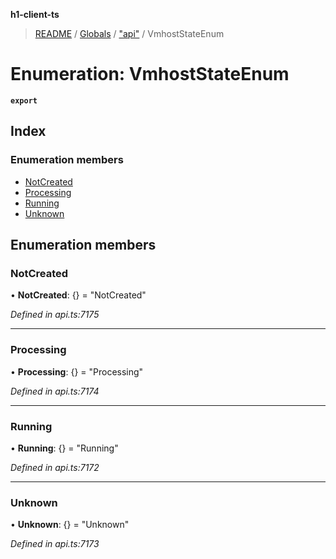 **h1-client-ts**

> [README](../README.md) / [Globals](../globals.md) / ["api"](../modules/_api_.md) / VmhostStateEnum

# Enumeration: VmhostStateEnum

**`export`** 

## Index

### Enumeration members

* [NotCreated](_api_.vmhoststateenum.md#notcreated)
* [Processing](_api_.vmhoststateenum.md#processing)
* [Running](_api_.vmhoststateenum.md#running)
* [Unknown](_api_.vmhoststateenum.md#unknown)

## Enumeration members

### NotCreated

•  **NotCreated**: {} = "NotCreated"

*Defined in api.ts:7175*

___

### Processing

•  **Processing**: {} = "Processing"

*Defined in api.ts:7174*

___

### Running

•  **Running**: {} = "Running"

*Defined in api.ts:7172*

___

### Unknown

•  **Unknown**: {} = "Unknown"

*Defined in api.ts:7173*
